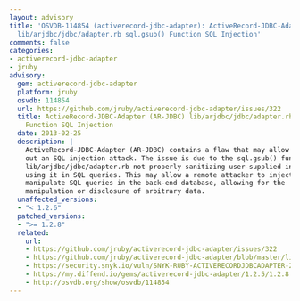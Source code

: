 ```yaml
---
layout: advisory
title: 'OSVDB-114854 (activerecord-jdbc-adapter): ActiveRecord-JDBC-Adapter (AR-JDBC)
  lib/arjdbc/jdbc/adapter.rb sql.gsub() Function SQL Injection'
comments: false
categories:
- activerecord-jdbc-adapter
- jruby
advisory:
  gem: activerecord-jdbc-adapter
  platform: jruby
  osvdb: 114854
  url: https://github.com/jruby/activerecord-jdbc-adapter/issues/322
  title: ActiveRecord-JDBC-Adapter (AR-JDBC) lib/arjdbc/jdbc/adapter.rb sql.gsub()
    Function SQL Injection
  date: 2013-02-25
  description: |
    ActiveRecord-JDBC-Adapter (AR-JDBC) contains a flaw that may allow carrying
    out an SQL injection attack. The issue is due to the sql.gsub() function in
    lib/arjdbc/jdbc/adapter.rb not properly sanitizing user-supplied input before
    using it in SQL queries. This may allow a remote attacker to inject or
    manipulate SQL queries in the back-end database, allowing for the
    manipulation or disclosure of arbitrary data.
  unaffected_versions:
  - "< 1.2.6"
  patched_versions:
  - ">= 1.2.8"
  related:
    url:
    - https://github.com/jruby/activerecord-jdbc-adapter/issues/322
    - https://github.com/jruby/activerecord-jdbc-adapter/blob/master/lib/arjdbc/jdbc/adapter.rb
    - https://security.snyk.io/vuln/SNYK-RUBY-ACTIVERECORDJDBCADAPTER-20076
    - https://my.diffend.io/gems/activerecord-jdbc-adapter/1.2.5/1.2.8
    - http://osvdb.org/show/osvdb/114854
---
```

